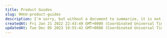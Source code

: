 ```yaml
---
title: Product Guides
slug: 9HnU-product-guides
description: I'm sorry, but without a document to summarize, it is not possible to create a short SEO description.
createdAt: Fri Jan 21 2022 22:43:49 GMT+0000 (Coordinated Universal Time)
updatedAt: Tue Dec 05 2023 19:55:42 GMT+0000 (Coordinated Universal Time)
---
```


